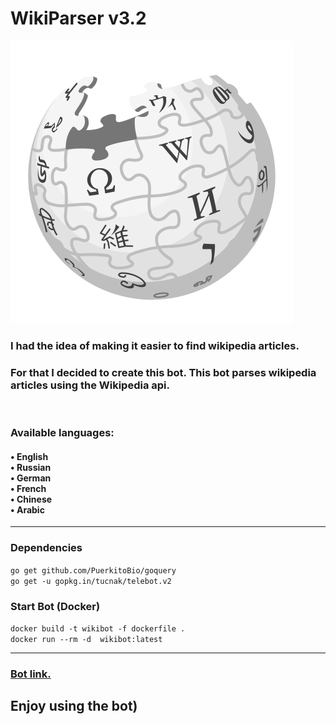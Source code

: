 # WikiParser v3.2
![Header](https://github.com/NKTKLN/Wikipedia-Bot/blob/main/attachments/wikipedia-logo.png?raw=true)


<h3>I had the idea of making it easier to find wikipedia articles.</h3>
<h3>For that I decided to create this bot. This bot parses wikipedia articles using the Wikipedia api.</h3><br>
<h3>Available languages:</h3>
<h4>• English<br>• Russian<br>• German<br>• French<br>• Chinese<br>• Arabic</h4>
<hr>
<h3>Dependencies</h3>
<code>go get github.com/PuerkitoBio/goquery</code><br>
<code>go get -u gopkg.in/tucnak/telebot.v2</code><br>

<h3>Start Bot (Docker)</h3>
<code>docker build -t wikibot -f dockerfile .</code><br>
<code>docker run --rm -d  wikibot:latest</code>
<hr>
<h3><a href="https://t.me/NKTKLN_Wiki_bot">Bot link.</a></h3>
<h2>Enjoy using the bot)</h3>
